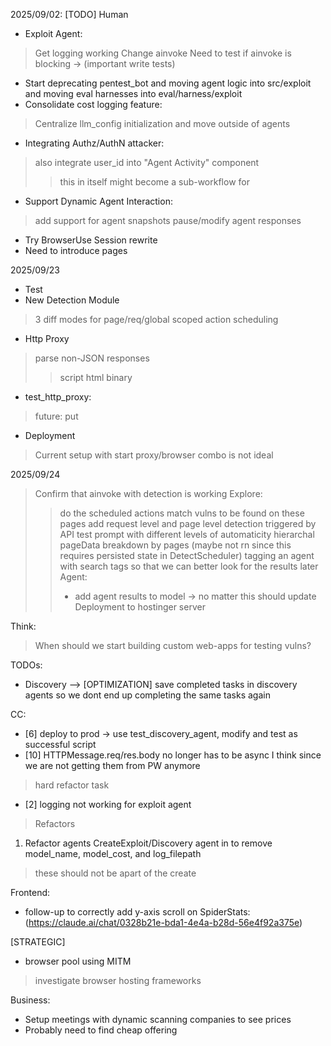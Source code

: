 2025/09/02:
[TODO]
Human
- Exploit Agent:
> Get logging working
> Change ainvoke
> Need to test if ainvoke is blocking -> (important write tests)
- Start deprecating pentest_bot and moving agent logic into src/exploit and moving eval harnesses into eval/harness/exploit
- Consolidate cost logging feature:
> Centralize llm_config initialization and move outside of agents
- Integrating Authz/AuthN attacker:
> also integrate user_id into "Agent Activity" component
>> this in itself might become a sub-workflow for 
- Support Dynamic Agent Interaction:
> add support for agent snapshots
> pause/modify agent responses
- Try BrowserUse Session rewrite
- Need to introduce pages

2025/09/23
- Test
- New Detection Module
> 3 diff modes for page/req/global scoped action scheduling
- Http Proxy
> parse non-JSON responses
>> script
>> html
>> binary
- test_http_proxy:
> future: put
- Deployment
> Current setup with start proxy/browser combo is not ideal 

2025/09/24
> Confirm that ainvoke with detection is working
> Explore:
>> do the scheduled actions match vulns to be found on these pages
>> add request level and page level detection triggered by API
>> test prompt with different levels of automaticity
>> hierarchal pageData breakdown by pages (maybe not rn since this requires persisted state in DetectScheduler) 
>> tagging an agent with search tags so that we can better look for the results later
> Agent:
>> * add agent results to model -> no matter this should update 
> Deployment to hostinger server

Think:
> When should we start building custom web-apps for testing vulns?

TODOs:
- Discovery
--> [OPTIMIZATION] save completed tasks in discovery agents so we dont end up completing the same tasks again

CC:
- [6] deploy to prod -> use test_discovery_agent, modify and test as successful script
- [10] HTTPMessage.req/res.body no longer has to be async I think since we are not getting them from PW anymore
> hard refactor task
- [2] logging not working for exploit agent
> Refactors
1. Refactor agents CreateExploit/Discovery agent in [](cnc/schemas/agent.py) to remove model_name, model_cost, and log_filepath
> these should not be apart of the create 

Frontend:
- follow-up to correctly add y-axis scroll on SpiderStats: (https://claude.ai/chat/0328b21e-bda1-4e4a-b28d-56e4f92a375e)

[STRATEGIC]
- browser pool using MITM
> investigate browser hosting frameworks


Business:
- Setup meetings with dynamic scanning companies to see prices
- Probably need to find cheap offering